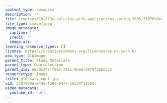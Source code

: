 ```yaml
---
content_type: resource
description: ''
file: /courses/18-013a-calculus-with-applications-spring-2005/33076b8ee4daf58d647716634f14583c_glossary_eqn1.jpg
file_type: image/jpeg
image_metadata:
  caption: ''
  credit: ''
  image-alt: ''
learning_resource_types: []
license: https://creativecommons.org/licenses/by-nc-sa/4.0/
ocw_type: OCWImage
parent_title: Study Materials
parent_type: CourseSection
parent_uid: e8cdc347-f062-2f11-96ad-2879f268cc73
resourcetype: Image
title: glossary_eqn1.jpg
uid: 33076b8e-e4da-f58d-6477-16634f14583c
video_metadata:
  youtube_id: null
---
```


